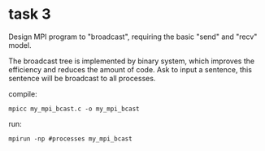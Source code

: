 # task 3

Design MPI program to "broadcast", requiring the basic "send" and "recv" model.

The broadcast tree is implemented by binary system, which improves the efficiency and reduces the amount of code. Ask to input a sentence, this sentence will be broadcast to all processes.

compile:

`mpicc my_mpi_bcast.c -o my_mpi_bcast`

run:

`mpirun -np #processes my_mpi_bcast`
